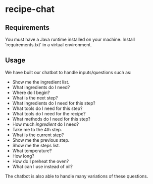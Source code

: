# recipe-chat


## Requirements

You must have a Java runtime installed on your machine. Install 'requirements.txt' in a virtual environment.

## Usage

We have built our chatbot to handle inputs/questions such as:
- Show me the ingredient list.
- What ingredients do I need?
- Where do I begin?
- What is the next step?
- What ingredients do I need for this step?
- What tools do I need for this step?
- What tools do I need for the recipe?
- What methods do I need for this step?
- How much *ingredient* do I need?
- Take me to the 4th step.
- What is the current step?
- Show me the previous step.
- Show me the steps list.
- What temperature?
- How long?
- How do I preheat the oven?
- What can I use instead of oil?

The chatbot is also able to handle many variations of these questions.

